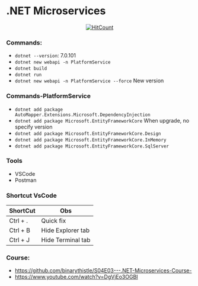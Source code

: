 # .NET Microservices

<div align="center">

[![HitCount](https://hits.dwyl.com/rlinsdev/.NET-Microservices.svg?style=flat-square&show=unique)](http://hits.dwyl.com/rlinsdev/.NET-Microservices)

</div>

### Commands:

* `dotnet --version`: 7.0.101
* `dotnet new webapi -n PlatformService`
* `dotnet build`
* `dotnet run`
* `dotnet new webapi -n PlatformService --force` New version

### Commands-PlatformService
* `dotnet add package AutoMapper.Extensions.Microsoft.DependencyInjection`
* `dotnet add package Microsoft.EntityFrameworkCore` When upgrade, no specify version
* `dotnet add package Microsoft.EntityFrameworkCore.Design`
* `dotnet add package Microsoft.EntityFrameworkCore.InMemory`
* `dotnet add package Microsoft.EntityFrameworkCore.SqlServer`


### Tools
* VSCode
* Postman



### Shortcut VsCode
| ShortCut | Obs |
|-|-
|Ctrl + .|Quick fix |
|Ctrl + B|Hide Explorer tab |
|Ctrl + J|Hide Terminal tab |

### Course:
* https://github.com/binarythistle/S04E03---.NET-Microservices-Course-
* https://www.youtube.com/watch?v=DgVjEo3OGBI